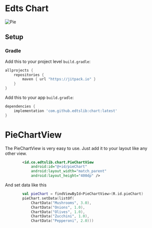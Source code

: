 # Edts Chart

![Pie](https://i.ibb.co/30KkX2W/Screen-Shot-2022-04-13-at-17-22-27.png)
## Setup
### Gradle

Add this to your project level `build.gradle`:
```groovy
allprojects {
    repositories {
        maven { url "https://jitpack.io" }
    }
}
```
Add this to your app `build.gradle`:
```groovy
dependencies {
    implementation 'com.github.edtslib:chart:latest'
}
```
# PieChartView

The PieChartView is very easy to use. Just add it to your layout like any other view.

```xml
        <id.co.edtslib.chart.PieChartView
            android:id="@+id/pieChart"
            android:layout_width="match_parent"
            android:layout_height="400dp" />
```

And set data like this

```kotlin
        val pieChart = findViewById<PieChartView>(R.id.pieChart)
        pieChart.setData(listOf(
            ChartData("Mushrooms", 3.0),
            ChartData("Onions", 1.0),
            ChartData("Olives", 1.0),
            ChartData("Zucchini", 1.0),
            ChartData("Pepperoni", 2.0)))
```

